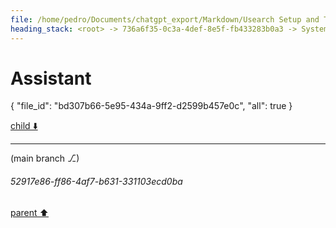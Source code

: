 ```yaml
---
file: /home/pedro/Documents/chatgpt_export/Markdown/Usearch Setup and Testing.md
heading_stack: <root> -> 736a6f35-0c3a-4def-8e5f-fb433283b0a3 -> System -> 7e1fc11a-385d-4641-83a5-24bcd0f772a6 -> System -> aaa28f28-7a3d-4adc-9c31-2e24b825ee2c -> User -> 431e417f-ba17-4c71-8651-4bb4fc005b8a -> Assistant -> 5efa9536-227a-4097-a943-8a062fa36ebb -> Tool -> 0125b662-4281-4b16-a7df-c31bce9c8ddd -> Assistant -> bbb603db-a333-4ce8-90a2-a060fe0913fe -> Tool -> e359e771-2ded-442d-84dd-9197c84f3a10 -> Assistant
---
```

# Assistant

{
  "file_id": "bd307b66-5e95-434a-9ff2-d2599b457e0c",
  "all": true
}

[child ⬇️](#52917e86-ff86-4af7-b631-331103ecd0ba)

---

(main branch ⎇)
###### 52917e86-ff86-4af7-b631-331103ecd0ba
[parent ⬆️](#e359e771-2ded-442d-84dd-9197c84f3a10)

